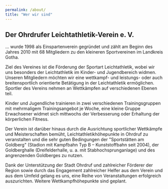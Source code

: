 ```yaml
---
permalink: /about/
title: "Wer wir sind"
---
```


## Der Ohrdrufer Leichtathletik-Verein e. V.
... wurde 1998 als Einspartenverein gegründet und zählt am Beginn des Jahres 2010 mit 68 Mitgliedern zu den kleineren Sportvereinen im Landkreis Gotha.

Ziel des Vereines ist die Förderung der Sportart Leichtathletik, wobei wir uns besonders der Leichtathletik im Kinder- und Jugendbereich widmen. Unseren Mitgliedern möchten wir eine wettkampf- und leistungs- oder auch breitensportlich orientierte Betätigung in der Leichtathletik ermöglichen. Sportler des Vereins nehmen an Wettkämpfen auf verschiedenen Ebenen teil.

Kinder und Jugendliche trainieren in zwei verschiedenen Trainingsgruppen mit mehrmaligem Trainingsangebot je Woche, eine kleine Gruppe Erwachsener widmet sich mittwochs der Verbesserung oder Erhaltung der körperlichen Fitness.

Der Verein ist darüber hinaus durch die Ausrichtung sportlicher Wettkämpfe und Meisterschaften bemüht, Leichtathletikhöhepunkte in Ohrdruf zu veranstalten und die sehr guten Bedingungen der "Sportstätten am Goldberg" (Stadion mit Kampfbahn Typ B – Kunststoffbahn seit 2004), der Goldberghalle (Dreifelderhalle, u. a. mit Stabhochsprunganlage) und des angrenzenden Goldberges zu nutzen.

Dank der Unterstützung der Stadt Ohrdruf und zahlreicher Förderer der Region sowie durch das Engagement zahlreicher Helfer aus dem Verein und aus dem Umfeld gelang es uns, eine Reihe von Veranstaltungen erfolgreich auszurichten. Weitere Wettkampfhöhepunkte sind geplant.
